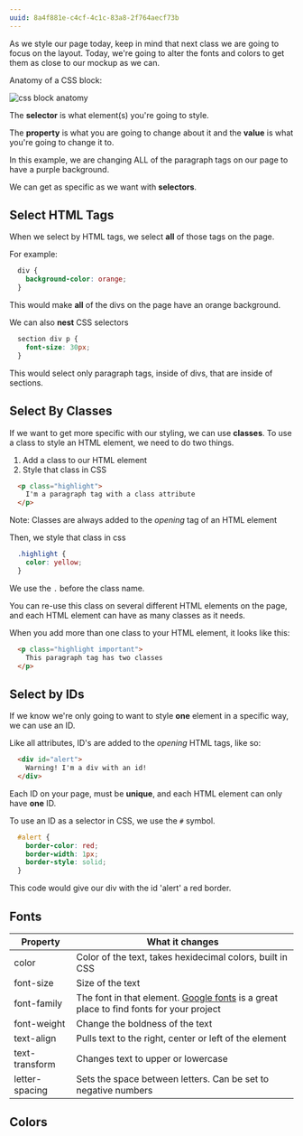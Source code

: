 ```yaml
---
uuid: 8a4f881e-c4cf-4c1c-83a8-2f764aecf73b
---
```



As we style our page today, keep in mind that next class we are going to focus on the layout.
Today, we're going to alter the fonts and colors to get them as close to our mockup as we can.

Anatomy of a CSS block:

![css block anatomy](https://d3vv6lp55qjaqc.cloudfront.net/items/28042d213b0v1A0h1H3P/Image%202017-09-06%20at%206.27.00%20PM.png?X-CloudApp-Visitor-Id=2818368&v=8bda0b15)

The **selector** is what element(s) you're going to style.

The **property** is what you are going to change about it and the **value** is what you're going to change it to.

In this example, we are changing ALL of the paragraph tags on our page to have a purple background.

We can get as specific as we want with **selectors**.


## Select HTML Tags

When we select by HTML tags, we select **all** of those tags on the page.

For example:

```css
  div {
    background-color: orange;
  }
```

This would make **all** of the divs on the page have an orange background.

We can also **nest** CSS selectors

```css
  section div p {
    font-size: 30px;
  }
```

This would select only paragraph tags, inside of divs, that are inside of sections.


## Select By Classes

If we want to get more specific with our styling, we can use **classes**. To use a class to
style an HTML element, we need to do two things.
1. Add a class to our HTML element
2. Style that class in CSS


```html
  <p class="highlight">
    I'm a paragraph tag with a class attribute
  </p>
```

Note: Classes are always added to the *opening* tag of an HTML element

Then, we style that class in css

```css
  .highlight {
    color: yellow;
  }
```

We use the `.` before the class name.

You can re-use this class on several different HTML elements on the page, and each HTML element
can have as many classes as it needs.

When you add more than one class to your HTML element, it looks like this:


```html
  <p class="highlight important">
    This paragraph tag has two classes
  </p>
```


## Select by IDs

If we know we're only going to want to style **one** element in a specific way, we can use an ID.

Like all attributes, ID's are added to the *opening* HTML tags, like so:

```html
  <div id="alert">
    Warning! I'm a div with an id!
  </div>
```

Each ID on your page, must be **unique**, and each HTML element can only have **one** ID.

To use an ID as a selector in CSS, we use the `#` symbol.

```css
  #alert {
    border-color: red;
    border-width: 1px;
    border-style: solid;
  }
```

This code would give our div with the id 'alert' a red border.


## Fonts

| Property      | What it changes   |
|---------------|-----------------  |
| color    | Color of the text, takes hexidecimal colors, built in CSS  |
| font-size| Size of the text  |
| font-family| The font in that element. [Google fonts](https://fonts.google.com/) is a great place to find fonts for your project|
| font-weight | Change the boldness of the text |
| text-align | Pulls text to the right, center or left of the element |
| text-transform | Changes text to upper or lowercase |
| letter-spacing | Sets the space between letters. Can be set to negative numbers |


## Colors
